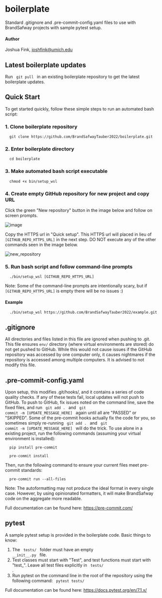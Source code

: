 # boilerplate
Standard .gitignore and .pre-commit-config.yaml files to use with BrandSafway projects with sample pytest setup.

#### Author
Joshua Fink, joshfink@umich.edu

## Latest boilerplate updates
Run  <code>  git pull </code>  in an existing boilerplate repository to get the latest boilerplate updates.

## Quick Start
To get started quickly, follow these simple steps to run an automated bash script:

### 1. Clone boilerplate repository
<p><code>  git clone https://github.com/BrandSafwayTauber2022/boilerplate.git  </code></p>

### 2. Enter boilerplate directory
<p><code>  cd boilerplate  </code></p>

### 3. Make automated bash script executable
<p><code>  chmod +x bin/setup_wsl  </code></p>

### 4. Create empty GitHub repository for new project and copy URL
Click the green "New repository" button in the image below and follow on screen prompts.

![image](https://user-images.githubusercontent.com/49216284/179423914-4f6c2941-24ba-40b4-a9a4-79175ffe6770.png)

Copy the HTTPS url in "Quick setup". This HTTPS url will placed in lieu of  <code>[GITHUB_REPO_HTTPS_URL]</code>  in the next step. DO NOT execute any of the other commands seen in the image below.

![new_repository](https://user-images.githubusercontent.com/49216284/179423775-92d3c696-1c9f-42d5-9497-014ab85953b5.png)

### 5. Run bash script and follow command-line prompts
<p><code>  ./bin/setup_wsl [GITHUB_REPO_HTTPS_URL] </code></p>

Note: Some of the command-line prompts are intentionally scary, but if  <code>[GITHUB_REPO_HTTPS_URL]</code>  is empty there will be no issues :)

#### Example 
<p><code>  ./bin/setup_wsl https://github.com/BrandSafwayTauber2022/example.git </code></p>

## .gitignore
All directories and files listed in this file are ignored when pushing to .git. This file ensures <code>env/</code> directory (where virtual environments are stored) do not get pushed to GitHub. While this would not cause issues if the GitHub repository was accessed by one computer only, it causes nightmares if the repository is accessed among multiple computers. It is advised to not modify this file.

## .pre-commit-config.yaml
Upon setup, this modifies .git/hooks/, and it contains a series of code quality checks. If any of these tests fail, local updates will not push to GitHub. To push to GitHub, fix issues noted on the command line, save the fixed files, and run  <code> git add . </code>  and  <code> git commit -m [UPDATE_MESSAGE_HERE] </code>  again until all are "PASSED" or "SKIPPED". Some of the pre-commit hooks actually fix the code for you, so sometimes simply re-running <code> git add . </code>  and  <code> git commit -m [UPDATE_MESSAGE_HERE] </code>  will do the trick. To use alone in a existing project, run the following commands (assuming your virtual environment is installed):

<p><code>  pip install pre-commit  </code></p>
<p><code>  pre-commit install  </code></p>

Then, run the following command to ensure your current files meet pre-commit standards:
<p><code>  pre-commit run --all-files  </code></p>

Note: The autoformatting may not produce the ideal format in every single case. However, by using opinionated formatters, it will make BrandSafway code on the aggregate more readable.

Full documentation can be found here: https://pre-commit.com/

## pytest
A sample pytest setup is provided in the boilerplate code. Basic things to know:

1) The  <code> tests/ </code>  folder must have an empty  <code> \_\_init\_\_.py </code> file.
2) Test classes must start with "Test", and test functions must start with "test_". Leave all test files explicitly in <code> tests/ </code>.
3) Run pytest on the command line in the root of the repository using the following command: <code> pytest tests/ </code>

Full documentation can be found here: https://docs.pytest.org/en/7.1.x/
